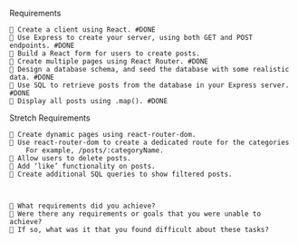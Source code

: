 Requirements

    🎯 Create a client using React. #DONE
    🎯 Use Express to create your server, using both GET and POST endpoints. #DONE
    🎯 Build a React form for users to create posts.
    🎯 Create multiple pages using React Router. #DONE
    🎯 Design a database schema, and seed the database with some realistic data. #DONE
    🎯 Use SQL to retrieve posts from the database in your Express server. #DONE
    🎯 Display all posts using .map(). #DONE

Stretch Requirements

    🏹 Create dynamic pages using react-router-dom.
    🏹 Use react-router-dom to create a dedicated route for the categories
        For example, /posts/:categoryName.
    🏹 Allow users to delete posts.
    🏹 Add ‘like’ functionality on posts.
    🏹 Create additional SQL queries to show filtered posts.



    🎯 What requirements did you achieve?
    🎯 Were there any requirements or goals that you were unable to achieve?
    🎯 If so, what was it that you found difficult about these tasks?
